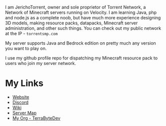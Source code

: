 I am JerichoTorrent, owner and sole proprietor of Torrent Network, a Network of Minecraft servers running on Velocity. I am learning Java, php and node.js as a complete noob, but have much more experience designing 3D models, making resource packs, datapacks, Minecraft server administration, and other such things. You can check out my public network at the IP - `torrentsmp.com`  

My server supports Java and Bedrock edition on pretty much any version you want to play on.  

I use my github profile repo for dispatching my Minecraft resource pack to users who join my server network.

# My Links  

- [Website](https://www.torrentsmp.com)
- [Discord](https://discord.gg/torrent)
- [Wiki](https://wiki.torrentsmp.com)
- [Server Map](https://map.torrentsmp.com)
- [My Org - TerraByteDev](https://docs.terrabytedev.com)
